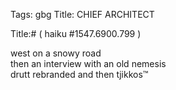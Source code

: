 Tags: gbg
Title: CHIEF ARCHITECT
  
Title:# ( haiku #1547.6900.799 )  
  
west on a snowy road  
then an interview with an old nemesis  
drutt rebranded and then tjikkos™  
